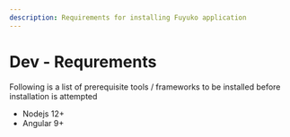 ```yaml
---
description: Requirements for installing Fuyuko application
---
```


# Dev - Requrements

Following is a list of prerequisite tools / frameworks to be installed before installation is attempted

* Nodejs 12+
* Angular 9+



